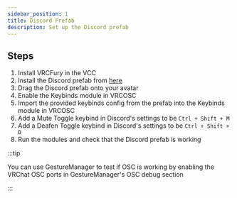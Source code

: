 ```yaml
---
sidebar_position: 1
title: Discord Prefab
description: Set up the Discord prefab
---
```


## Steps

1. Install VRCFury in the VCC
2. Install the Discord prefab from [here](/docs/downloads#prefabs)
3. Drag the Discord prefab onto your avatar
4. Enable the Keybinds module in VRCOSC
5. Import the provided keybinds config from the prefab into the Keybinds module in VRCOSC
6. Add a Mute Toggle keybind in Discord's settings to be `Ctrl + Shift + M`
7. Add a Deafen Toggle keybind in Discord's settings to be `Ctrl + Shift + D`
8. Run the modules and check that the Discord prefab is working

:::tip

You can use GestureManager to test if OSC is working by enabling the VRChat OSC ports in GestureManager's OSC debug section

:::